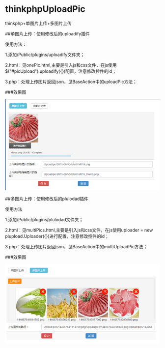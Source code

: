 # thinkphpUploadPic
thinkphp+单图片上传+多图片上传

##单图片上传：使用修改后的uploadify插件

使用方法：  

1.添加/Public/plugins/uploadify文件夹；

2.html：见onePic.html,主要是引入js和css文件，在js使用 $("#picUpload").uploadify({})配置，注意修改控件的id；

3.php：处理上传图片返回json，见BaseAction中的uploadPic方法；

###效果图

![res1](/img/res1.png)


##多图片上传：使用修改后的plulodad插件

使用方法

1.添加/Public/plugins/plulodad文件夹；

2.html：见multiPics.html,主要是引入js和css文件，在js使用uploader = new plupload.Uploader({})进行配置，注意修改控件的id；

3.php：处理上传图片返回json，见BaseAction中的multiUploadPic方法；

###效果图

![res2](/img/res2.png)